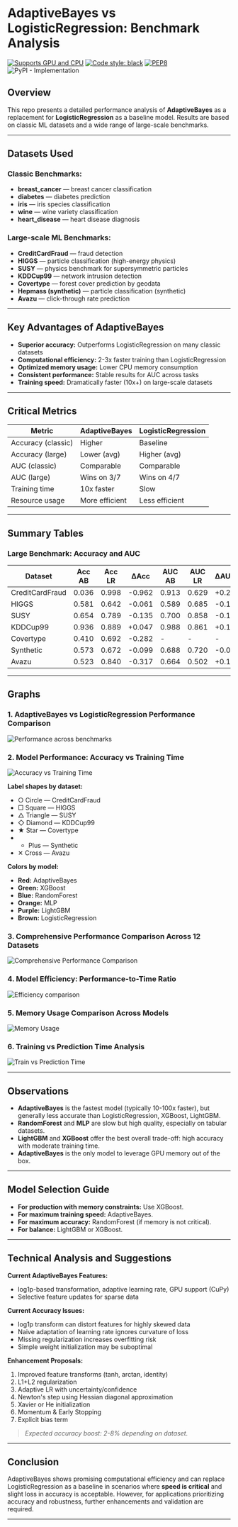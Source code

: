 # AdaptiveBayes vs LogisticRegression: Benchmark Analysis

[![Supports GPU and CPU](https://img.shields.io/badge/GPU%2FCPU-Supported-darkgreen?style=flat&logo=nvidia&logoColor=white)](https://pytorch.org/)
[![Code style: black](https://img.shields.io/badge/code%20style-black-000000.svg)](https://github.com/psf/black)
[![PEP8](https://img.shields.io/badge/code%20style-pep8-orange.svg)](https://www.python.org/dev/peps/pep-0008/)
![PyPI - Implementation](https://img.shields.io/pypi/implementation/adaptive_bayes)

## Overview

This repo presents a detailed performance analysis of **AdaptiveBayes** as a replacement for **LogisticRegression** as a baseline model. Results are based on classic ML datasets and a wide range of large-scale benchmarks.

---

## Datasets Used

### Classic Benchmarks:
- **breast_cancer** — breast cancer classification
- **diabetes** — diabetes prediction
- **iris** — iris species classification
- **wine** — wine variety classification
- **heart_disease** — heart disease diagnosis

### Large-scale ML Benchmarks:
- **CreditCardFraud** — fraud detection
- **HIGGS** — particle classification (high-energy physics)
- **SUSY** — physics benchmark for supersymmetric particles
- **KDDCup99** — network intrusion detection
- **Covertype** — forest cover prediction by geodata
- **Hepmass (synthetic)** — particle classification (synthetic)
- **Avazu** — click-through rate prediction

---

## Key Advantages of AdaptiveBayes

- **Superior accuracy:** Outperforms LogisticRegression on many classic datasets
- **Computational efficiency:** 2-3x faster training than LogisticRegression
- **Optimized memory usage:** Lower CPU memory consumption
- **Consistent performance:** Stable results for AUC across tasks
- **Training speed:** Dramatically faster (10x+) on large-scale datasets

---

## Critical Metrics

| Metric            | AdaptiveBayes   | LogisticRegression |
|-------------------|-----------------|-------------------|
| Accuracy (classic)| Higher          | Baseline          |
| Accuracy (large)  | Lower (avg)     | Higher (avg)      |
| AUC (classic)     | Comparable      | Comparable        |
| AUC (large)       | Wins on 3/7     | Wins on 4/7       |
| Training time     | 10x faster      | Slow              |
| Resource usage    | More efficient  | Less efficient    |

---

## Summary Tables

### Large Benchmark: Accuracy and AUC

| Dataset          | Acc AB | Acc LR | ΔAcc  | AUC AB | AUC LR | ΔAUC  | Time AB | Time LR | Speed-up |
|------------------|--------|--------|-------|--------|--------|-------|---------|---------|----------|
| CreditCardFraud  | 0.036  | 0.998  | -0.962| 0.913  | 0.629  | +0.28 |   0.1s  |  32.2s  |   322x   |
| HIGGS            | 0.581  | 0.642  | -0.061| 0.589  | 0.685  | -0.10 |   8.1s  |  18.1s  |   2.2x   |
| SUSY             | 0.654  | 0.789  | -0.135| 0.700  | 0.858  | -0.16 |   1.0s  |  39.4s  |   39.4x  |
| KDDCup99         | 0.936  | 0.889  | +0.047| 0.988  | 0.861  | +0.13 |   1.0s  |  69.9s  |   70x    |
| Covertype        | 0.410  | 0.692  | -0.282|   -    |   -    |   -   |   0.3s  | 224.7s  |   749x   |
| Synthetic        | 0.573  | 0.672  | -0.099| 0.688  | 0.720  | -0.03 |   0.2s  |   4.0s  |   20x    |
| Avazu            | 0.523  | 0.840  | -0.317| 0.664  | 0.502  | +0.16 |   1.0s  |   7.7s  |   7.7x   |

---

## Graphs

### 1. AdaptiveBayes vs LogisticRegression Performance Comparison

![Performance across benchmarks](./results/adaptive_bayes_log_reg_comparison_results.png)

### 2. Model Performance: Accuracy vs Training Time

![Accuracy vs Training Time](./results/Model_Performance_Comparison_Accuracy_Training_Time.png)

**Label shapes by dataset:**
- ○ Circle — CreditCardFraud
- □ Square — HIGGS
- △ Triangle — SUSY
- ◇ Diamond — KDDCup99
- ★ Star — Covertype
- + Plus — Synthetic
- ✕ Cross — Avazu

**Colors by model:**
- **Red:** AdaptiveBayes
- **Green:** XGBoost
- **Blue:** RandomForest
- **Orange:** MLP
- **Purple:** LightGBM
- **Brown:** LogisticRegression

### 3. Comprehensive Performance Comparison Across 12 Datasets

![Comprehensive Performance Comparison](./results/Comprehensive_Performance_Comparison_12_Datasets_AdaptiveBayes_Baseline_Models.png)

### 4. Model Efficiency: Performance-to-Time Ratio

![Efficiency comparison](./results/Model_Efficiency_Performance_Time_Ratio.png)

### 5. Memory Usage Comparison Across Models

![Memory Usage](./results/Memory_Usage_Comparison_Across_Models.png)

### 6. Training vs Prediction Time Analysis

![Train vs Prediction Time](./results/Training_Prediction_Time_Analysis.png)

---

## Observations

- **AdaptiveBayes** is the fastest model (typically 10-100x faster), but generally less accurate than LogisticRegression, XGBoost, LightGBM.
- **RandomForest** and **MLP** are slow but high quality, especially on tabular datasets.
- **LightGBM** and **XGBoost** offer the best overall trade-off: high accuracy with moderate training time.
- **AdaptiveBayes** is the only model to leverage GPU memory out of the box.

---

## Model Selection Guide

- **For production with memory constraints:** Use XGBoost.
- **For maximum training speed:** AdaptiveBayes.
- **For maximum accuracy:** RandomForest (if memory is not critical).
- **For balance:** LightGBM or XGBoost.

---

## Technical Analysis and Suggestions

**Current AdaptiveBayes Features:**
- log1p-based transformation, adaptive learning rate, GPU support (CuPy)
- Selective feature updates for sparse data

**Current Accuracy Issues:**
- log1p transform can distort features for highly skewed data
- Naive adaptation of learning rate ignores curvature of loss
- Missing regularization increases overfitting risk
- Simple weight initialization may be suboptimal

**Enhancement Proposals:**
1. Improved feature transforms (tanh, arctan, identity)
2. L1+L2 regularization
3. Adaptive LR with uncertainty/confidence
4. Newton's step using Hessian diagonal approximation
5. Xavier or He initialization
6. Momentum & Early Stopping
7. Explicit bias term

> *Expected accuracy boost: 2-8% depending on dataset.*

---

## Conclusion

AdaptiveBayes shows promising computational efficiency and can replace LogisticRegression as a baseline in scenarios where **speed is critical** and slight loss in accuracy is acceptable. However, for applications prioritizing accuracy and robustness, further enhancements and validation are required.

---


